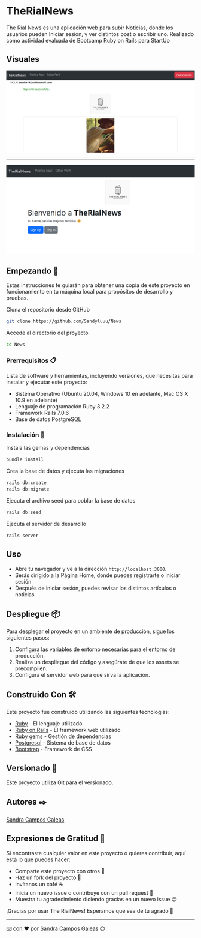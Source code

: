 # TheRialNews

The Rial News es una aplicación web para subir Noticias, donde los usuarios pueden Iniciar sesión, y ver distintos post o escribir uno. Realizado como actividad evaluada de Bootcamp Ruby on Rails para StartUp

## Visuales

![Alt text](image.png)

---

![Alt text](image-1.png)

## Empezando 🚀

Estas instrucciones te guiarán para obtener una copia de este proyecto en funcionamiento en tu máquina local para propósitos de desarrollo y pruebas.

Clona el repositorio desde GitHub

```bash
git clone https://github.com/Sandyluuu/News
```

Accede al directorio del proyecto

```bash
cd News
```

### Prerrequisitos 📋

Lista de software y herramientas, incluyendo versiones, que necesitas para instalar y ejecutar este proyecto:

- Sistema Operativo (Ubuntu 20.04, Windows 10 en adelante, Mac OS X 10.9 en adelante)
- Lenguaje de programación Ruby 3.2.2
- Framework Rails 7.0.6
- Base de datos PostgreSQL

### Instalación 🔧

Instala las gemas y dependencias

```bash
bundle install
```

Crea la base de datos y ejecuta las migraciones

```bash
rails db:create
rails db:migrate
```

Ejecuta el archivo seed para poblar la base de datos

```bash
rails db:seed
```

Ejecuta el servidor de desarrollo

```bash
rails server
```

<!-- # Ejecutando las Pruebas ⚙️ -->

<!-- Para ejecutar el conjunto de pruebas, utiliza el siguiente comando: bash: rspec -->

<!-- # Pruebas de Estilo de Código ⌨️ -->

<!-- Las pruebas de estilo de código garantizan que el código se ajuste a las guías de estilo y buenas prácticas establecidas. -->

## Uso

- Abre tu navegador y ve a la dirección `http://localhost:3000`.
- Serás dirigido a la Página Home, donde puedes registrarte o iniciar sesión
- Después de iniciar sesión, puedes revisar los distintos artículos o noticias.

## Despliegue 📦

Para desplegar el proyecto en un ambiente de producción, sigue los siguientes pasos:

1. Configura las variables de entorno necesarias para el entorno de producción.
2. Realiza un despliegue del código y asegúrate de que los assets se precompilen.
3. Configura el servidor web para que sirva la aplicación.

## Construido Con 🛠️

Este proyecto fue construido utilizando las siguientes tecnologías:

- [Ruby](https://www.ruby-lang.org/es/) - El lenguaje utilizado
- [Ruby on Rails](https://rubyonrails.org) - El framework web utilizado
- [Ruby gems](https://rubygems.org) - Gestión de dependencias
- [Postgresql](https://www.postgresql.org) - Sistema de base de datos
- [Bootstrap](https://getbootstrap.com) - Framework de CSS

## Versionado 📌

Este proyecto utiliza Git para el versionado.

## Autores ✒️

[Sandra Campos Galeas](https://github.com/Sandyluuu)

## Expresiones de Gratitud 🎁

Si encontraste cualquier valor en este proyecto o quieres contribuir, aquí está lo que puedes hacer:

- Comparte este proyecto con otros 📢
- Haz un fork del proyecto 🍴
- Invítanos un café ☕
- Inicia un nuevo issue o contribuye con un pull request 🔧
- Muestra tu agradecimiento diciendo gracias en un nuevo issue 😊

¡Gracias por usar The RialNews! Esperamos que sea de tu agrado 🚀

---

⌨️ con ❤️ por [Sandra Campos Galeas](https://github.com/Sandyluuu) 😊
